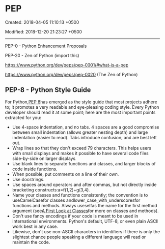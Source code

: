 # PEP

Created: 2018-04-05 11:10:13 +0500

Modified: 2018-12-20 21:23:27 +0500

---

PEP-0 - Python Enhancement Proposals

PEP-20 - Zen of Python (import this)

<https://www.python.org/dev/peps/pep-0001/#what-is-a-pep>

<https://www.python.org/dev/peps/pep-0020> (The Zen of Python)

## PEP-8 - Python Style Guide

For Python,[PEP 8](https://www.python.org/dev/peps/pep-0008)has emerged as the style guide that most projects adhere to; it promotes a very readable and eye-pleasing coding style. Every Python developer should read it at some point; here are the most important points extracted for you:

- Use 4-space indentation, and no tabs.
    4 spaces are a good compromise between small indentation (allows greater nesting depth) and large indentation (easier to read). Tabs introduce confusion, and are best left out.
- Wrap lines so that they don't exceed 79 characters.
    This helps users with small displays and makes it possible to have several code files side-by-side on larger displays.
- Use blank lines to separate functions and classes, and larger blocks of code inside functions.
- When possible, put comments on a line of their own.
- Use docstrings.
- Use spaces around operators and after commas, but not directly inside bracketing constructs:a=f(1,2)+g(3,4).
- Name your classes and functions consistently; the convention is to useCamelCasefor classes andlower_case_with_underscoresfor functions and methods. Always useselfas the name for the first method argument (see[A First Look at Classes](https://docs.python.org/3/tutorial/classes.html#tut-firstclasses)for more on classes and methods).
- Don't use fancy encodings if your code is meant to be used in international environments. Python's default, UTF-8, or even plain ASCII work best in any case.
- Likewise, don't use non-ASCII characters in identifiers if there is only the slightest chance people speaking a different language will read or maintain the code.
